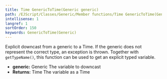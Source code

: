 ```yaml
---
title: Time GenericToTime(Generic generic)
path: /EJScript/Classes/Generic/Member functions/Time GenericToTime(Generic generic)
intellisense: 1
langref: 1
sortOrder: 150
keywords: GenericToTime(Generic)
---
```



Explicit downcast from a generic to a Time. If the generic does not represent the correct type, an exception is thrown. Together with `getTypeName()`, this function can be used to get an explicit typed variable.



* **generic:** Generic The variable to downcast
* **Returns:** Time The variable as a Time
